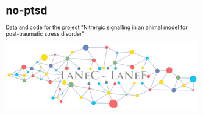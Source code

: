 # no-ptsd
Data and code for the project "Nitrergic signalling in an animal model for post-traumatic stress disorder"

![logo](https://github.com/lanec-unifesspa/no-ptsd/raw/main/lanec-lanef-novo-branco.tiff "LaNeF logo")
